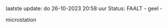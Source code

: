 laatste update: 
do 26-10-2023 20:58   uur 
Status: FAALT - geel - 
<div class="service Y">microstation</div>